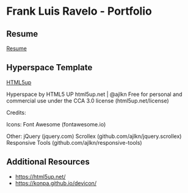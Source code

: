 # Frank Luis Ravelo - Portfolio

## Resume

  [Resume](images/resume.pdf)

## Hyperspace Template

  [HTML5up](https://html5up.net/hyperspace)

  Hyperspace by HTML5 UP
  html5up.net | @ajlkn
  Free for personal and commercial use under the CCA 3.0 license (html5up.net/license)

  Credits:

  Icons:
  	Font Awesome (fontawesome.io)

  Other:
  	jQuery (jquery.com)
  	Scrollex (github.com/ajlkn/jquery.scrollex)
  	Responsive Tools (github.com/ajlkn/responsive-tools)

## Additional Resources

  - https://html5up.net/
  - https://konpa.github.io/devicon/
